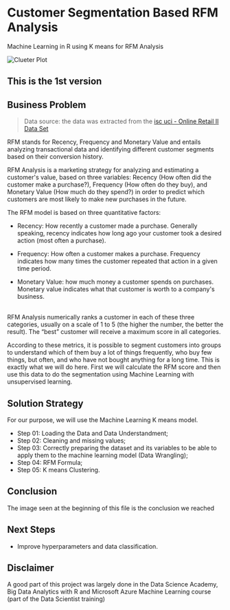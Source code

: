 # Customer Segmentation Based RFM Analysis
Machine Learning in R using K means for RFM Analysis<br>

![Clueter Plot](https://user-images.githubusercontent.com/111542025/234997192-48b627e7-997b-4fc9-9eb7-fabad495ccd5.png)

## This is the 1st version

## Business Problem
> Data source: the data was extracted from the [isc uci - 
Online Retail II Data Set](https://archive.ics.uci.edu/ml/datasets/Online+Retail+II)<br>

RFM stands for Recency, Frequency and Monetary Value and entails analyzing transactional data and identifying different customer segments based on their conversion history.<br>

RFM Analysis is a marketing strategy for analyzing and estimating a customer's value, based on three variables: Recency (How often did the customer make a purchase?), Frequency (How often do they buy), and Monetary Value (How much do they spend?) in order to predict which customers are most likely to make new purchases in the future.<br>

The RFM model is based on three quantitative factors:
* Recency: How recently a customer made a purchase. Generally speaking, recency indicates how long ago your customer took a desired action (most often a purchase).

* Frequency: How often a customer makes a purchase. Frequency indicates how many times the customer repeated that action in a given time period.

* Monetary Value: how much money a customer spends on purchases. Monetary value indicates what that customer is worth to a company's business.
<br>
RFM Analysis numerically ranks a customer in each of these three categories, usually on a scale of 1 to 5 (the higher the number, the better the result). The “best” customer will receive a maximum score in all categories.<br>

According to these metrics, it is possible to segment customers into groups to understand which of them buy a lot of things frequently, who buy few things, but often, and who have not bought anything for a long time. This is exactly what we will do here. First we will calculate the RFM score and then use this data to do the segmentation using Machine Learning with unsupervised learning.

## Solution Strategy
For our purpose, we will use the Machine Learning K means model.
* Step 01: Loading the Data and Data Understandment;
* Step 02: Cleaning and missing values;
* Step 03: Correctly preparing the dataset and its variables to be able to apply them to the machine learning model (Data Wrangling);
* Step 04: RFM Formula;
* Step 05: K means Clustering.


## Conclusion
The image seen at the beginning of this file is the conclusion we reached

## Next Steps
* Improve hyperparameters and data classification.






## Disclaimer 
A good part of this project was largely done in the Data Science Academy, Big Data Analytics with R and Microsoft Azure Machine Learning course (part of the Data Scientist training)
